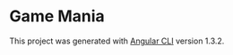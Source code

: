 # Game Mania

This project was generated with [Angular CLI](https://github.com/angular/angular-cli) version 1.3.2.


